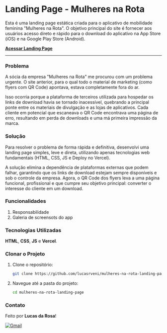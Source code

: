 # Landing Page - Mulheres na Rota

Esta é uma landing page estática criada para o aplicativo de mobilidade feminina "Mulheres na Rota". O objetivo principal do site é fornecer aos usuários acesso direto e rápido para o download do aplicativo na App Store (iOS) e na Google Play Store (Android).

**[Acessar Landing Page](https://mulheres-na-rota.vercel.app/)**

-----

### Problema

A sócia da empresa "Mulheres na Rota" me procurou com um problema urgente. O site anterior, para o qual todo o material de marketing (como flyers com QR Code) apontava, estava completamente fora do ar.

Isso ocorria porque a plataforma de terceiros utilizada para hospedar os links de download havia se tornado inacessível, quebrando a principal ponte entre os materiais de divulgação e as lojas de aplicativos. Cada cliente em potencial que escaneava o QR Code encontrava uma página de erro, resultando em perda de downloads e uma má primeira impressão da marca.

### Solução

Para resolver o problema de forma rápida e definitiva, desenvolvi uma landing page simples, leve e direta, utilizando apenas tecnologias web fundamentais (HTML, CSS, JS e Deploy no Vercel).

A solução elimina a dependência de plataformas externas que podem falhar, garantindo que os links de download estejam sempre disponíveis e sob o controle da empresa. Agora, o QR Code dos flyers leva a uma página funcional, profissional e que cumpre seu objetivo principal: converter o interesse do cliente em um download.

### Funcionalidades

1. Responsabilidade
2. Galeria de screensots do app

### Tecnologias Utilizadas

**HTML**, **CSS**, **JS** e **Vercel**.

### Clonar o Projeto

1.  Clone o repositório:
    ```bash
    git clone https://github.com/lucasrveni/mulheres-na-rota-landing-page.git
    ```
2.  Navegue até a pasta do projeto:
    ```bash
    cd mulheres-na-rota-landing-page
    ```

### Contato

Feito por **Lucas da Rosa**!

<a href="mailto:lucas.rosa@unemat.br" target="_blank">
    <img src="https://img.shields.io/badge/Gmail-D14836?style=for-the-badge&logo=gmail&logoColor=white" alt="Gmail"/>
</a>
